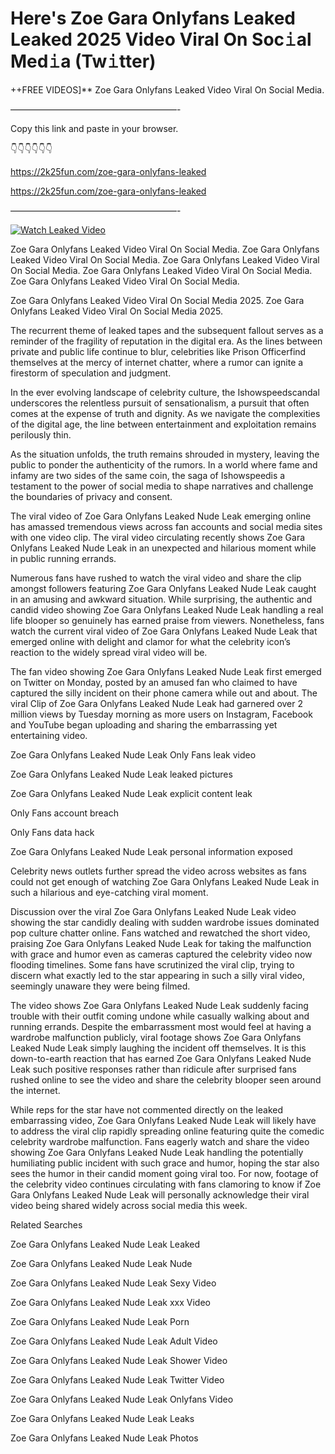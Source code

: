 # Here's Zoe Gara Onlyfans Leaked Leaked 2025 Video Viral On Soc𝚒al Med𝚒a (Tw𝚒tter)

++FREE VIDEOS]** Zoe Gara Onlyfans Leaked Video Viral On Social Media.

———————————————————-

Copy this link and paste in your browser.

👇👇👇👇👇👇

https://2k25fun.com/zoe-gara-onlyfans-leaked

https://2k25fun.com/zoe-gara-onlyfans-leaked

———————————————————-

[![Watch Leaked Video](https://miro.medium.com/v2/resize:fit:828/format:webp/1*cilzJN44JGOrTw9NJCrNHA.gif "Watch Leaked Video")](https://2k25fun.com/zoe-gara-onlyfans-leaked)

Zoe Gara Onlyfans Leaked Video Viral On Social Media. Zoe Gara Onlyfans Leaked Video Viral On Social Media. Zoe Gara Onlyfans Leaked Video Viral On Social Media. Zoe Gara Onlyfans Leaked Video Viral On Social Media. Zoe Gara Onlyfans Leaked Video Viral On Social Media.

Zoe Gara Onlyfans Leaked Video Viral On Social Media 2025. Zoe Gara Onlyfans Leaked Video Viral On Social Media 2025.

The recurrent theme of leaked tapes and the subsequent fallout serves as a reminder of the fragility of reputation in the digital era. As the lines between private and public life continue to blur, celebrities like Prison Officerfind themselves at the mercy of internet chatter, where a rumor can ignite a firestorm of speculation and judgment.

In the ever evolving landscape of celebrity culture, the Ishowspeedscandal underscores the relentless pursuit of sensationalism, a pursuit that often comes at the expense of truth and dignity. As we navigate the complexities of the digital age, the line between entertainment and exploitation remains perilously thin.

As the situation unfolds, the truth remains shrouded in mystery, leaving the public to ponder the authenticity of the rumors. In a world where fame and infamy are two sides of the same coin, the saga of Ishowspeedis a testament to the power of social media to shape narratives and challenge the boundaries of privacy and consent.

The viral video of Zoe Gara Onlyfans Leaked Nude Leak emerging online has amassed tremendous views across fan accounts and social media sites with one video clip. The viral video circulating recently shows Zoe Gara Onlyfans Leaked Nude Leak in an unexpected and hilarious moment while in public running errands.

Numerous fans have rushed to watch the viral video and share the clip amongst followers featuring Zoe Gara Onlyfans Leaked Nude Leak caught in an amusing and awkward situation. While surprising, the authentic and candid video showing Zoe Gara Onlyfans Leaked Nude Leak handling a real life blooper so genuinely has earned praise from viewers. Nonetheless, fans watch the current viral video of Zoe Gara Onlyfans Leaked Nude Leak that emerged online with delight and clamor for what the celebrity icon’s reaction to the widely spread viral video will be.

The fan video showing Zoe Gara Onlyfans Leaked Nude Leak first emerged on Twitter on Monday, posted by an amused fan who claimed to have captured the silly incident on their phone camera while out and about. The viral Clip of Zoe Gara Onlyfans Leaked Nude Leak had garnered over 2 million views by Tuesday morning as more users on Instagram, Facebook and YouTube began uploading and sharing the embarrassing yet entertaining video.

Zoe Gara Onlyfans Leaked Nude Leak Only Fans leak video

Zoe Gara Onlyfans Leaked Nude Leak leaked pictures

Zoe Gara Onlyfans Leaked Nude Leak explicit content leak

Only Fans account breach

Only Fans data hack

Zoe Gara Onlyfans Leaked Nude Leak personal information exposed

Celebrity news outlets further spread the video across websites as fans could not get enough of watching Zoe Gara Onlyfans Leaked Nude Leak in such a hilarious and eye-catching viral moment.

Discussion over the viral Zoe Gara Onlyfans Leaked Nude Leak video showing the star candidly dealing with sudden wardrobe issues dominated pop culture chatter online. Fans watched and rewatched the short video, praising Zoe Gara Onlyfans Leaked Nude Leak for taking the malfunction with grace and humor even as cameras captured the celebrity video now flooding timelines. Some fans have scrutinized the viral clip, trying to discern what exactly led to the star appearing in such a silly viral video, seemingly unaware they were being filmed.

The video shows Zoe Gara Onlyfans Leaked Nude Leak suddenly facing trouble with their outfit coming undone while casually walking about and running errands. Despite the embarrassment most would feel at having a wardrobe malfunction publicly, viral footage shows Zoe Gara Onlyfans Leaked Nude Leak simply laughing the incident off themselves. It is this down-to-earth reaction that has earned Zoe Gara Onlyfans Leaked Nude Leak such positive responses rather than ridicule after surprised fans rushed online to see the video and share the celebrity blooper seen around the internet.

While reps for the star have not commented directly on the leaked embarrassing video, Zoe Gara Onlyfans Leaked Nude Leak will likely have to address the viral clip rapidly spreading online featuring quite the comedic celebrity wardrobe malfunction. Fans eagerly watch and share the video showing Zoe Gara Onlyfans Leaked Nude Leak handling the potentially humiliating public incident with such grace and humor, hoping the star also sees the humor in their candid moment going viral too. For now, footage of the celebrity video continues circulating with fans clamoring to know if Zoe Gara Onlyfans Leaked Nude Leak will personally acknowledge their viral video being shared widely across social media this week.

Related Searches

Zoe Gara Onlyfans Leaked Nude Leak Leaked

Zoe Gara Onlyfans Leaked Nude Leak Nude

Zoe Gara Onlyfans Leaked Nude Leak Sexy Video

Zoe Gara Onlyfans Leaked Nude Leak xxx Video

Zoe Gara Onlyfans Leaked Nude Leak Porn

Zoe Gara Onlyfans Leaked Nude Leak Adult Video

Zoe Gara Onlyfans Leaked Nude Leak Shower Video

Zoe Gara Onlyfans Leaked Nude Leak Twitter Video

Zoe Gara Onlyfans Leaked Nude Leak Onlyfans Video

Zoe Gara Onlyfans Leaked Nude Leak Leaks

Zoe Gara Onlyfans Leaked Nude Leak Photos